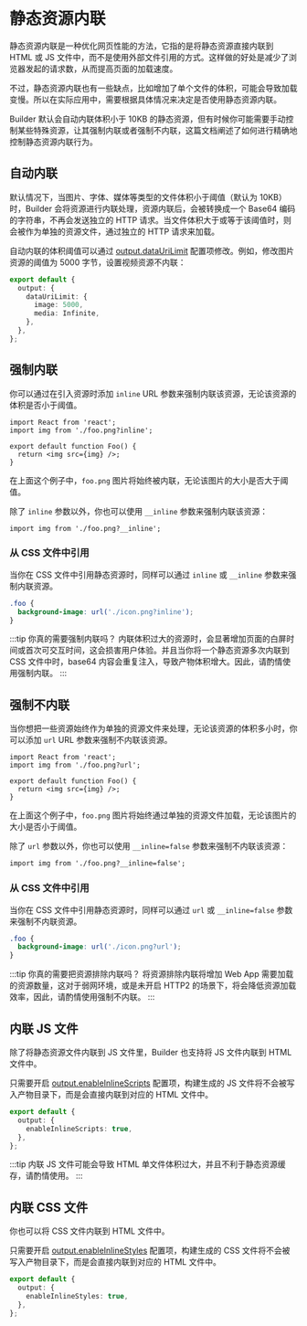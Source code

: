 # 静态资源内联

静态资源内联是一种优化网页性能的方法，它指的是将静态资源直接内联到 HTML 或 JS 文件中，而不是使用外部文件引用的方式。这样做的好处是减少了浏览器发起的请求数，从而提高页面的加载速度。

不过，静态资源内联也有一些缺点，比如增加了单个文件的体积，可能会导致加载变慢。所以在实际应用中，需要根据具体情况来决定是否使用静态资源内联。

Builder 默认会自动内联体积小于 10KB 的静态资源，但有时候你可能需要手动控制某些特殊资源，让其强制内联或者强制不内联，这篇文档阐述了如何进行精确地控制静态资源内联行为。

## 自动内联

默认情况下，当图片、字体、媒体等类型的文件体积小于阈值（默认为 10KB）时，Builder 会将资源进行内联处理，资源内联后，会被转换成一个 Base64 编码的字符串，不再会发送独立的 HTTP 请求。当文件体积大于或等于该阈值时，则会被作为单独的资源文件，通过独立的 HTTP 请求来加载。

自动内联的体积阈值可以通过 [output.dataUriLimit](/zh/api/config-output.html#output-dataurilimit) 配置项修改。例如，修改图片资源的阈值为 5000 字节，设置视频资源不内联：

```ts
export default {
  output: {
    dataUriLimit: {
      image: 5000,
      media: Infinite,
    },
  },
};
```

## 强制内联

你可以通过在引入资源时添加 `inline` URL 参数来强制内联该资源，无论该资源的体积是否小于阈值。

```tsx
import React from 'react';
import img from './foo.png?inline';

export default function Foo() {
  return <img src={img} />;
}
```

在上面这个例子中，`foo.png` 图片将始终被内联，无论该图片的大小是否大于阈值。

除了 `inline` 参数以外，你也可以使用 `__inline` 参数来强制内联该资源：

```tsx
import img from './foo.png?__inline';
```

### 从 CSS 文件中引用

当你在 CSS 文件中引用静态资源时，同样可以通过 `inline` 或 `__inline` 参数来强制内联资源。

```css
.foo {
  background-image: url('./icon.png?inline');
}
```

:::tip 你真的需要强制内联吗？
内联体积过大的资源时，会显著增加页面的白屏时间或首次可交互时间，这会损害用户体验。并且当你将一个静态资源多次内联到 CSS 文件中时，base64 内容会重复注入，导致产物体积增大。因此，请酌情使用强制内联。
:::

## 强制不内联

当你想把一些资源始终作为单独的资源文件来处理，无论该资源的体积多小时，你可以添加 `url` URL 参数来强制不内联该资源。

```tsx
import React from 'react';
import img from './foo.png?url';

export default function Foo() {
  return <img src={img} />;
}
```

在上面这个例子中，`foo.png` 图片将始终通过单独的资源文件加载，无论该图片的大小是否小于阈值。

除了 `url` 参数以外，你也可以使用 `__inline=false` 参数来强制不内联该资源：

```tsx
import img from './foo.png?__inline=false';
```

### 从 CSS 文件中引用

当你在 CSS 文件中引用静态资源时，同样可以通过 `url` 或 `__inline=false` 参数来强制不内联资源。

```css
.foo {
  background-image: url('./icon.png?url');
}
```

:::tip 你真的需要把资源排除内联吗？
将资源排除内联将增加 Web App 需要加载的资源数量，这对于弱网环境，或是未开启 HTTP2 的场景下，将会降低资源加载效率，因此，请酌情使用强制不内联。
:::

## 内联 JS 文件

除了将静态资源文件内联到 JS 文件里，Builder 也支持将 JS 文件内联到 HTML 文件中。

只需要开启 [output.enableInlineScripts](/zh/api/config-output.html#output-enableinlinescripts) 配置项，构建生成的 JS 文件将不会被写入产物目录下，而是会直接内联到对应的 HTML 文件中。

```ts
export default {
  output: {
    enableInlineScripts: true,
  },
};
```

:::tip
内联 JS 文件可能会导致 HTML 单文件体积过大，并且不利于静态资源缓存，请酌情使用。
:::

## 内联 CSS 文件

你也可以将 CSS 文件内联到 HTML 文件中。

只需要开启 [output.enableInlineStyles](/zh/api/config-output.html#output-enableinlinestyles) 配置项，构建生成的 CSS 文件将不会被写入产物目录下，而是会直接内联到对应的 HTML 文件中。

```ts
export default {
  output: {
    enableInlineStyles: true,
  },
};
```
